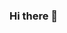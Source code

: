 ### Hi there 👋

<!--
**laroreis/Laroreis** is a ✨ _special_ ✨ repository because its `README.md` (this file) appears on your GitHub profile.

Here are some ideas to get you started:

- 🔭 I estou  procurando emprego na área de desenvolvedor full satck Java jr. 
- 🌱 I’m currently learning  na equipe Generation Brasil,  a linguagem java.
- 🤔 I’m looking for help with  front end.
- 💬 Ask me about  tudo no LinkedIn ou outras redes sociais.
- 📫 How to reach me: laroreis3@gmail.com
- ⚡  Faço faculdade de Produção Multimídian  o Senac SP.
-->
